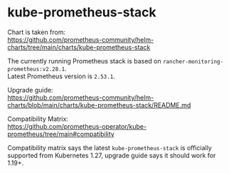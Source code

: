 # kube-prometheus-stack

Chart is taken from:\
https://github.com/prometheus-community/helm-charts/tree/main/charts/kube-prometheus-stack

The currently running Prometheus stack is based on `rancher-monitoring-prometheus:v2.28.1`.\
Latest Prometheus version is `2.53.1`.

Upgrade guide:\
https://github.com/prometheus-community/helm-charts/blob/main/charts/kube-prometheus-stack/README.md

Compatibility Matrix:\
https://github.com/prometheus-operator/kube-prometheus/tree/main#compatibility

Compatibility matrix says the latest `kube-prometheus-stack` is officially supported from Kubernetes 1.27, upgrade guide says it should work for 1.19+.
